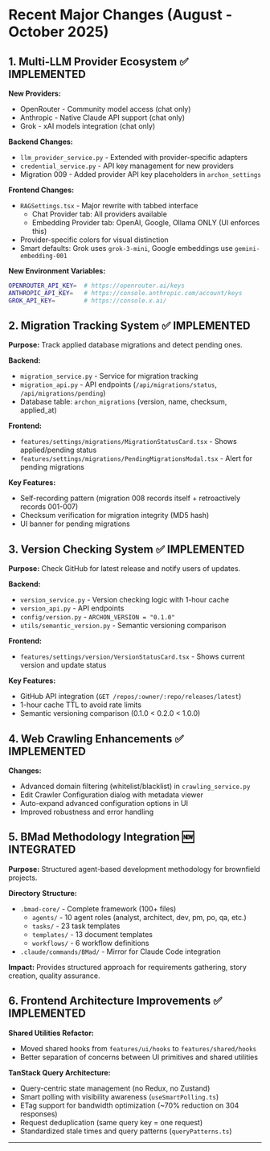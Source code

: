 # Recent Major Changes (August - October 2025)

## 1. Multi-LLM Provider Ecosystem ✅ IMPLEMENTED

**New Providers:**
- OpenRouter - Community model access (chat only)
- Anthropic - Native Claude API support (chat only)
- Grok - xAI models integration (chat only)

**Backend Changes:**
- `llm_provider_service.py` - Extended with provider-specific adapters
- `credential_service.py` - API key management for new providers
- Migration 009 - Added provider API key placeholders in `archon_settings`

**Frontend Changes:**
- `RAGSettings.tsx` - Major rewrite with tabbed interface
  - Chat Provider tab: All providers available
  - Embedding Provider tab: OpenAI, Google, Ollama ONLY (UI enforces this)
- Provider-specific colors for visual distinction
- Smart defaults: Grok uses `grok-3-mini`, Google embeddings use `gemini-embedding-001`

**New Environment Variables:**
```bash
OPENROUTER_API_KEY=  # https://openrouter.ai/keys
ANTHROPIC_API_KEY=   # https://console.anthropic.com/account/keys
GROK_API_KEY=        # https://console.x.ai/
```

## 2. Migration Tracking System ✅ IMPLEMENTED

**Purpose:** Track applied database migrations and detect pending ones.

**Backend:**
- `migration_service.py` - Service for migration tracking
- `migration_api.py` - API endpoints (`/api/migrations/status`, `/api/migrations/pending`)
- Database table: `archon_migrations` (version, name, checksum, applied_at)

**Frontend:**
- `features/settings/migrations/MigrationStatusCard.tsx` - Shows applied/pending status
- `features/settings/migrations/PendingMigrationsModal.tsx` - Alert for pending migrations

**Key Features:**
- Self-recording pattern (migration 008 records itself + retroactively records 001-007)
- Checksum verification for migration integrity (MD5 hash)
- UI banner for pending migrations

## 3. Version Checking System ✅ IMPLEMENTED

**Purpose:** Check GitHub for latest release and notify users of updates.

**Backend:**
- `version_service.py` - Version checking logic with 1-hour cache
- `version_api.py` - API endpoints
- `config/version.py` - `ARCHON_VERSION = "0.1.0"`
- `utils/semantic_version.py` - Semantic versioning comparison

**Frontend:**
- `features/settings/version/VersionStatusCard.tsx` - Shows current version and update status

**Key Features:**
- GitHub API integration (`GET /repos/:owner/:repo/releases/latest`)
- 1-hour cache TTL to avoid rate limits
- Semantic versioning comparison (0.1.0 < 0.2.0 < 1.0.0)

## 4. Web Crawling Enhancements ✅ IMPLEMENTED

**Changes:**
- Advanced domain filtering (whitelist/blacklist) in `crawling_service.py`
- Edit Crawler Configuration dialog with metadata viewer
- Auto-expand advanced configuration options in UI
- Improved robustness and error handling

## 5. BMad Methodology Integration 🆕 INTEGRATED

**Purpose:** Structured agent-based development methodology for brownfield projects.

**Directory Structure:**
- `.bmad-core/` - Complete framework (100+ files)
  - `agents/` - 10 agent roles (analyst, architect, dev, pm, po, qa, etc.)
  - `tasks/` - 23 task templates
  - `templates/` - 13 document templates
  - `workflows/` - 6 workflow definitions
- `.claude/commands/BMad/` - Mirror for Claude Code integration

**Impact:** Provides structured approach for requirements gathering, story creation, quality assurance.

## 6. Frontend Architecture Improvements ✅ IMPLEMENTED

**Shared Utilities Refactor:**
- Moved shared hooks from `features/ui/hooks` to `features/shared/hooks`
- Better separation of concerns between UI primitives and shared utilities

**TanStack Query Architecture:**
- Query-centric state management (no Redux, no Zustand)
- Smart polling with visibility awareness (`useSmartPolling.ts`)
- ETag support for bandwidth optimization (~70% reduction on 304 responses)
- Request deduplication (same query key = one request)
- Standardized stale times and query patterns (`queryPatterns.ts`)

---
